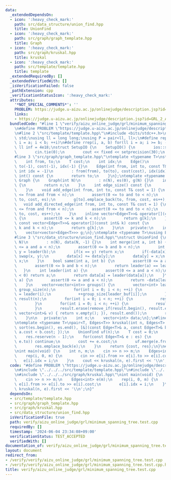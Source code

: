 ```yaml
---
data:
  _extendedDependsOn:
  - icon: ':heavy_check_mark:'
    path: src/data_structure/union_find.hpp
    title: UnionFind
  - icon: ':heavy_check_mark:'
    path: src/graph/graph_template.hpp
    title: Graph
  - icon: ':heavy_check_mark:'
    path: src/graph/kruskal.hpp
    title: kruskal
  - icon: ':heavy_check_mark:'
    path: src/template/template.hpp
    title: template
  _extendedRequiredBy: []
  _extendedVerifiedWith: []
  _isVerificationFailed: false
  _pathExtension: cpp
  _verificationStatusIcon: ':heavy_check_mark:'
  attributes:
    '*NOT_SPECIAL_COMMENTS*': ''
    PROBLEM: https://judge.u-aizu.ac.jp/onlinejudge/description.jsp?id=GRL_2_A
    links:
    - https://judge.u-aizu.ac.jp/onlinejudge/description.jsp?id=GRL_2_A
  bundledCode: "#line 1 \"verify/aizu_online_judge/grl/minimum_spanning_tree.test.cpp\"\
    \n#define PROBLEM \"https://judge.u-aizu.ac.jp/onlinejudge/description.jsp?id=GRL_2_A\"\
    \n#line 2 \"src/template/template.hpp\"\n#include <bits/stdc++.h>\nusing namespace\
    \ std;\nusing ll = long long;\nusing P = pair<ll, ll>;\n#define rep(i, a, b) for(ll\
    \ i = a; i < b; ++i)\n#define rrep(i, a, b) for(ll i = a; i >= b; --i)\nconstexpr\
    \ ll inf = 4e18;\nstruct SetupIO {\n    SetupIO() {\n        ios::sync_with_stdio(0);\n\
    \        cin.tie(0);\n        cout << fixed << setprecision(30);\n    }\n} setup_io;\n\
    #line 3 \"src/graph/graph_template.hpp\"\ntemplate <typename T>\nstruct Edge {\n\
    \    int from, to;\n    T cost;\n    int idx;\n    Edge()\n        : from(-1),\
    \ to(-1), cost(-1), idx(-1) {}\n    Edge(int from, int to, const T& cost = 1,\
    \ int idx = -1)\n        : from(from), to(to), cost(cost), idx(idx) {}\n    operator\
    \ int() const {\n        return to;\n    }\n};\ntemplate <typename T>\nstruct\
    \ Graph {\n    Graph(int N)\n        : n(N), es(0), g(N) {}\n    int size() const\
    \ {\n        return n;\n    }\n    int edge_size() const {\n        return es;\n\
    \    }\n    void add_edge(int from, int to, const T& cost = 1) {\n        assert(0\
    \ <= from and from < n);\n        assert(0 <= to and to < n);\n        g[from].emplace_back(from,\
    \ to, cost, es);\n        g[to].emplace_back(to, from, cost, es++);\n    }\n \
    \   void add_directed_edge(int from, int to, const T& cost = 1) {\n        assert(0\
    \ <= from and from < n);\n        assert(0 <= to and to < n);\n        g[from].emplace_back(from,\
    \ to, cost, es++);\n    }\n    inline vector<Edge<T>>& operator[](const int& k)\
    \ {\n        assert(0 <= k and k < n);\n        return g[k];\n    }\n    inline\
    \ const vector<Edge<T>>& operator[](const int& k) const {\n        assert(0 <=\
    \ k and k < n);\n        return g[k];\n    }\n\n   private:\n    int n, es;\n\
    \    vector<vector<Edge<T>>> g;\n};\ntemplate <typename T>\nusing Edges = vector<Edge<T>>;\n\
    #line 3 \"src/data_structure/union_find.hpp\"\nstruct UnionFind {\n    UnionFind(int\
    \ N)\n        : n(N), data(N, -1) {}\n    int merge(int a, int b) {\n        assert(0\
    \ <= a and a < n);\n        assert(0 <= b and b < n);\n        int x = leader(a),\
    \ y = leader(b);\n        if(x == y) return x;\n        if(-data[x] < -data[y])\
    \ swap(x, y);\n        data[x] += data[y];\n        data[y] = x;\n        return\
    \ x;\n    }\n    bool same(int a, int b) {\n        assert(0 <= a and a < n);\n\
    \        assert(0 <= b and b < n);\n        return leader(a) == leader(b);\n \
    \   }\n    int leader(int a) {\n        assert(0 <= a and a < n);\n        if(data[a]\
    \ < 0) return a;\n        return data[a] = leader(data[a]);\n    }\n    int size(int\
    \ a) {\n        assert(0 <= a and a < n);\n        return -data[leader(a)];\n\
    \    }\n    vector<vector<int>> groups() {\n        vector<int> leader_buf(n),\
    \ group_size(n);\n        for(int i = 0; i < n; ++i) {\n            leader_buf[i]\
    \ = leader(i);\n            ++group_size[leader_buf[i]];\n        }\n        vector<vector<int>>\
    \ result(n);\n        for(int i = 0; i < n; ++i) {\n            result[i].reserve(group_size[i]);\n\
    \        }\n        for(int i = 0; i < n; ++i) {\n            result[leader_buf[i]].push_back(i);\n\
    \        }\n        result.erase(remove_if(result.begin(), result.end(), [&](const\
    \ vector<int>& v) { return v.empty(); }), result.end());\n        return result;\n\
    \    }\n\n   private:\n    int n;\n    vector<int> data;\n};\n#line 5 \"src/graph/kruskal.hpp\"\
    \ntemplate <typename T>\npair<T, Edges<T>> kruskal(int n, Edges<T> es) {\n   \
    \ sort(es.begin(), es.end(), [&](const Edge<T>& a, const Edge<T>& b) { return\
    \ a.cost < b.cost; });\n    UnionFind uf(n);\n    T cost = 0;\n    Edges<T> res;\n\
    \    res.reserve(n - 1);\n    for(const Edge<T>& e : es) {\n        if(uf.same(e.from,\
    \ e.to)) continue;\n        cost += e.cost;\n        uf.merge(e.from, e.to);\n\
    \        res.emplace_back(e);\n    }\n    return {cost, res};\n}\n#line 5 \"verify/aizu_online_judge/grl/minimum_spanning_tree.test.cpp\"\
    \nint main(void) {\n    int n, m;\n    cin >> n >> m;\n    Edges<int> e(m);\n\
    \    rep(i, 0, m) {\n        cin >> e[i].from >> e[i].to >> e[i].cost;\n     \
    \   e[i].idx = i;\n    }\n    cout << kruskal(n, e).first << '\\n';\n}\n"
  code: "#define PROBLEM \"https://judge.u-aizu.ac.jp/onlinejudge/description.jsp?id=GRL_2_A\"\
    \n#include \"../../../src/template/template.hpp\"\n#include \"../../../src/graph/graph_template.hpp\"\
    \n#include \"../../../src/graph/kruskal.hpp\"\nint main(void) {\n    int n, m;\n\
    \    cin >> n >> m;\n    Edges<int> e(m);\n    rep(i, 0, m) {\n        cin >>\
    \ e[i].from >> e[i].to >> e[i].cost;\n        e[i].idx = i;\n    }\n    cout <<\
    \ kruskal(n, e).first << '\\n';\n}"
  dependsOn:
  - src/template/template.hpp
  - src/graph/graph_template.hpp
  - src/graph/kruskal.hpp
  - src/data_structure/union_find.hpp
  isVerificationFile: true
  path: verify/aizu_online_judge/grl/minimum_spanning_tree.test.cpp
  requiredBy: []
  timestamp: '2024-06-04 23:34:08+09:00'
  verificationStatus: TEST_ACCEPTED
  verifiedWith: []
documentation_of: verify/aizu_online_judge/grl/minimum_spanning_tree.test.cpp
layout: document
redirect_from:
- /verify/verify/aizu_online_judge/grl/minimum_spanning_tree.test.cpp
- /verify/verify/aizu_online_judge/grl/minimum_spanning_tree.test.cpp.html
title: verify/aizu_online_judge/grl/minimum_spanning_tree.test.cpp
---
```

